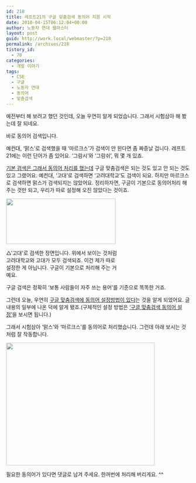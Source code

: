 ```yaml
---
id: 218
title: 레프트21의 구글 맞춤검색 동의어 지원 시작
date: 2010-04-15T06:12:04+00:00
author: 노동자 연대 웹마스터
layout: post
guid: http://work.local/webmaster/?p=218
permalink: /archives/218
tistory_id:
  - 70
categories:
  - 개발 이야기
tags:
  - CSE
  - 구글
  - 노동자 연대
  - 동의어
  - 맞춤검색
---
```

예전부터 해 보려고 했던 것인데, 오늘 우연히 알게 되었습니다. 그래서 시험삼아 해 봤는데 잘 되네요.

바로 동의어 검색입니다.

예컨대, &#8216;맑스&#8217;로 검색했을 때 &#8216;마르크스&#8217;가 검색이 안 된다면 좀 짜증날 겁니다. 레프트21에는 이런 단어가 좀 있어요. &#8216;그람시&#8217;와 &#8216;그람쉬&#8217;, 뭐 몇 개 있죠.

<a href="http://work.local/webmaster/entry/%EB%A0%88%ED%94%84%ED%8A%B821-%EA%B2%80%EC%83%89%EA%B8%B0%EB%8A%A5-%EA%B0%9C%EC%84%A0-%EC%A0%9C%ED%95%9C%EC%A0%81%EC%9D%B8%EC%9C%A0%EC%9D%98%EC%96%B4-%EC%9E%90%EB%8F%99-%EA%B2%80%EC%83%89" target="_blank">기본 검색은 그래서 동의어 처리를 했는데</a> 구글 맞춤검색은 되는 것도 있고 안 되는 것도 있고 그랬어요. 예컨대, &#8216;고대&#8217;로 검색하면 &#8216;고려대학교&#8217;도 검색이 되요. 하지만 마르크스로 검색하면 맑스가 검색되지는 않았어요. 정리하자면, 구글이 기본으로 동의어처리 해 주는 것만 되고, 우리가 따로 설정해 오진 않았다는 것이죠.

<div style="width: 309px" class="wp-caption aligncenter">
  <img src="http://work.local/webmaster/wp-content/uploads/1/cfile1.uf.1564104A4D08474B18A8B3.png" width="299" height="124" alt="" />
  
  <p class="wp-caption-text">
    △'고대'로 검색한 장면입니다. 위에서 보이는 것처럼 고려대학교와 고대가 모두 검색되죠. 이건 제가 따로 설정한 게 아닙니다. 구글이 기본으로 처리해 주는 거예요.
  </p>
</div>

구글 검색은 정확히 &#8216;보통 사람들이 자주 쓰는 용어&#8217;를 기준으로 똑똑한 거죠.

그런데 오늘, 우연히 <a href="http://mytory.co.kr/entry/%EB%B2%88%EC%97%AD-%EA%B5%AC%EA%B8%80-%EB%A7%9E%EC%B6%A4-%EA%B2%80%EC%83%89-%EA%B2%80%EC%83%89%EA%B2%B0%EA%B3%BC%EB%A5%BC-%EC%BB%A4%EC%8A%A4%ED%84%B0%EB%A7%88%EC%9D%B4%EC%A7%95-%ED%95%98%EA%B8%B0%EB%8D%B0%EC%9D%B4%ED%84%B0-%EB%A0%8C%EB%8D%94%EB%A7%81-%EC%84%9C%EB%B9%84%EC%8A%A4" target="_blank">구글 맞춤검색에 동의어 설정방법이 있다</a>는 것을 알게 되었어요. 글 내용의 일부에 나온 덕에 알게 됐죠.(구체적인 설정 방법은 <a href="http://mytory.co.kr/entry/%EA%B5%AC%EA%B8%80-%EB%A7%9E%EC%B6%A4%EA%B2%80%EC%83%89-%EB%8F%99%EC%9D%98%EC%96%B4-%EC%84%A4%EC%A0%95" target="_blank">&#8216;구글 맞춤검색 동의어 설정&#8217;</a>을 보시면 됩니다.)

그래서 시험삼아 &#8216;맑스&#8217;와 &#8216;마르크스&#8217;를 동의어로 처리했습니다. 그런데 아래 보시는 것처럼 잘 작동합니다.

<img src="http://work.local/webmaster/wp-content/uploads/1/cfile2.uf.120487544D08474B280EBA.png" class="aligncenter" width="406" height="335" alt="" />

필요한 동의어가 있다면 댓글로 남겨 주세요. 한꺼번에 처리해 버리게요. ^^